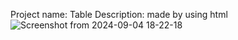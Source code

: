 Project name: Table
Description: made by using html 
![Screenshot from 2024-09-04 18-22-18](https://github.com/user-attachments/assets/e6ad4626-e504-4019-bcab-339c08946523)
